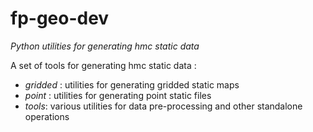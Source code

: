 # fp-geo-dev
*Python utilities for generating hmc static data*

A set of tools for generating hmc static data :
- *gridded* : utilities for generating gridded static maps
- *point* : utilities for generating point static files
- *tools*: various utilities for data pre-processing and other standalone operations
